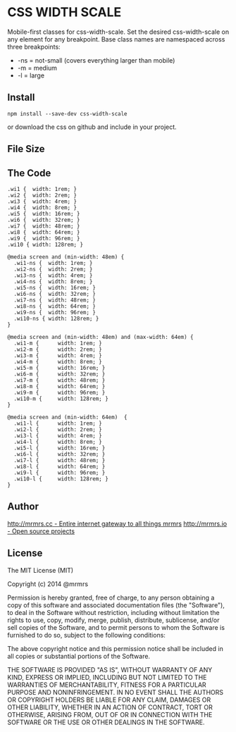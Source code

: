 # CSS WIDTH SCALE

  Mobile-first classes for css-width-scale.
  Set the desired css-width-scale on any element for any breakpoint.
  Base class names are namespaced across three breakpoints:

*  -ns = not-small (covers everything larger than mobile)
*  -m  = medium
*  -l  = large

## Install
```
npm install --save-dev css-width-scale
```
or download the css on github and include in your project.

## File Size


## The Code
```
.wi1 {  width: 1rem; }
.wi2 {  width: 2rem; }
.wi3 {  width: 4rem; }
.wi4 {  width: 8rem; }
.wi5 {  width: 16rem; }
.wi6 {  width: 32rem; }
.wi7 {  width: 48rem; }
.wi8 {  width: 64rem; }
.wi9 {  width: 96rem; }
.wi10 { width: 128rem; }

@media screen and (min-width: 48em) {
  .wi1-ns {  width: 1rem; }
  .wi2-ns {  width: 2rem; }
  .wi3-ns {  width: 4rem; }
  .wi4-ns {  width: 8rem; }
  .wi5-ns {  width: 16rem; }
  .wi6-ns {  width: 32rem; }
  .wi7-ns {  width: 48rem; }
  .wi8-ns {  width: 64rem; }
  .wi9-ns {  width: 96rem; }
  .wi10-ns { width: 128rem; }
}

@media screen and (min-width: 48em) and (max-width: 64em) {
  .wi1-m {      width: 1rem; }
  .wi2-m {      width: 2rem; }
  .wi3-m {      width: 4rem; }
  .wi4-m {      width: 8rem; }
  .wi5-m {      width: 16rem; }
  .wi6-m {      width: 32rem; }
  .wi7-m {      width: 48rem; }
  .wi8-m {      width: 64rem; }
  .wi9-m {      width: 96rem; }
  .wi10-m {     width: 128rem; }
}

@media screen and (min-width: 64em)  {
  .wi1-l {      width: 1rem; }
  .wi2-l {      width: 2rem; }
  .wi3-l {      width: 4rem; }
  .wi4-l {      width: 8rem; }
  .wi5-l {      width: 16rem; }
  .wi6-l {      width: 32rem; }
  .wi7-l {      width: 48rem; }
  .wi8-l {      width: 64rem; }
  .wi9-l {      width: 96rem; }
  .wi10-l {     width: 128rem; }
}

```

## Author

[http://mrmrs.cc - Entire internet gateway to all things mrmrs](http://mrmrs.cc)
[http://mrmrs.io - Open source projects](http://mrmrs.io)

## License

The MIT License (MIT)

Copyright (c) 2014 @mrmrs

Permission is hereby granted, free of charge, to any person obtaining a copy
of this software and associated documentation files (the "Software"), to deal
in the Software without restriction, including without limitation the rights
to use, copy, modify, merge, publish, distribute, sublicense, and/or sell
copies of the Software, and to permit persons to whom the Software is
furnished to do so, subject to the following conditions:

The above copyright notice and this permission notice shall be included in
all copies or substantial portions of the Software.

THE SOFTWARE IS PROVIDED "AS IS", WITHOUT WARRANTY OF ANY KIND, EXPRESS OR
IMPLIED, INCLUDING BUT NOT LIMITED TO THE WARRANTIES OF MERCHANTABILITY,
FITNESS FOR A PARTICULAR PURPOSE AND NONINFRINGEMENT. IN NO EVENT SHALL THE
AUTHORS OR COPYRIGHT HOLDERS BE LIABLE FOR ANY CLAIM, DAMAGES OR OTHER
LIABILITY, WHETHER IN AN ACTION OF CONTRACT, TORT OR OTHERWISE, ARISING FROM,
OUT OF OR IN CONNECTION WITH THE SOFTWARE OR THE USE OR OTHER DEALINGS IN
THE SOFTWARE.

